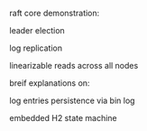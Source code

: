 raft core demonstration:

leader election

log replication

linearizable reads across all nodes 


breif explanations on:

log entries persistence via bin log

embedded H2 state machine 
